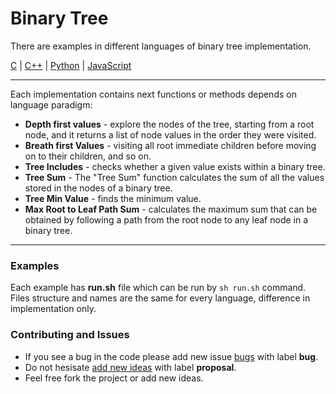 # Binary Tree

There are examples in different languages of binary tree implementation.

[C](./examples/C/binary-tree.c)
| [C++](./examples/C++/binary-tree.cpp)
| [Python](./examples/Python/binary-tree.py)
| [JavaScript](./examples/JavaScript/binary-tree.js)

---

Each implementation contains next functions or methods depends on language paradigm:
- **Depth first values** - explore the nodes of the tree, starting from a root node, and it returns a list of node values in the order they were visited.
- **Breath first Values** - visiting all root immediate children before moving on to their children, and so on.
- **Tree Includes** - checks whether a given value exists within a binary tree.
- **Tree Sum** - The "Tree Sum" function calculates the sum of all the values stored in the nodes of a binary tree.
- **Tree Min Value** - finds the minimum value.
- **Max Root to Leaf Path Sum** - calculates the maximum sum that can be obtained by following a path from the root node to any leaf node in a binary tree.

---

### Examples
Each example has **run.sh** file which can be run by `sh run.sh` command. Files structure and names are the same for every language, difference in implementation only.

### Contributing and Issues
- If you see a bug in the code please add new issue [bugs](https://github.com/pashaproton/binary-tree/issues/new) with label **bug**.
- Do not hesisate [add new ideas](https://github.com/pashaproton/binary-tree/issues/new) with label **proposal**.
- Feel free fork the project or add new ideas.
